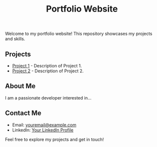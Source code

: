 <header>
        <h1>Portfolio Website</h1>
</header>
    <p>Welcome to my portfolio website! This repository showcases my projects and skills.</p>
    <h2>Projects</h2>
    <ul>
            <li><a href="project1/">Project 1</a> - Description of Project 1.</li>
            <li><a href="project2/">Project 2</a> - Description of Project 2.</li>
            <!-- Add more projects as necessary -->
    </ul>
    <h2>About Me</h2>
    <p>I am a passionate developer interested in...</p>
    <h2>Contact Me</h2>
    <ul>
            <li>Email: <a href="mailto:youremail@example.com">youremail@example.com</a></li>
            <li>LinkedIn: <a href="https://www.linkedin.com/yourprofile">Your LinkedIn Profile</a></li>
            <!-- Add more contact information as necessary -->
     </ul>
     <p>Feel free to explore my projects and get in touch!</p>


